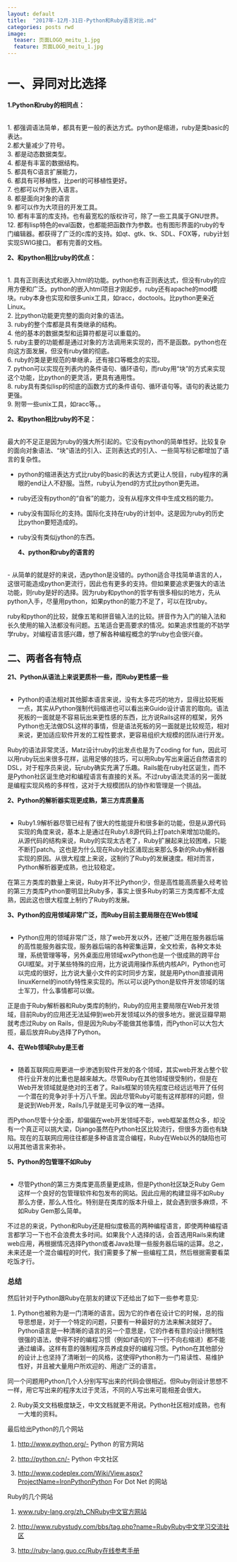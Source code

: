```yaml
---
layout: default
title:  "2017年-12月-31日-Python和Ruby语言对比.md"
categories: posts rwd
image:
  teaser: 页面LOGO_meitu_1.jpg
  feature: 页面LOGO_meitu_1.jpg
---
```



<h1>一、异同对比选择</h1>
<b>1.Python和ruby的相同点：</b><br><br>
<p>
	1. 都强调语法简单，都具有更一般的表达方式。python是缩进，ruby是类basic的表达。<br> 
	2.都大量减少了符号。<br>
	3. 都是动态数据类型。<br> 
	4. 都是有丰富的数据结构。<br> 
 5. 都具有C语言扩展能力，<br>
	6. 都具有可移植性，比perl的可移植性更好。<br>
	7. 也都可以作为嵌入语言。<br> 
	8. 都是面向对象的语言<br>
	9. 都可以作为大项目的开发工具。<br> 
 10. 都有丰富的库支持。也有最宽松的版权许可，除了一些工具属于GNU世界。<br> 
	12. 都有lisp特色的eval函数，也都能把函数作为参数。也有图形界面的ruby的专门编辑器。都获得了广泛的c库的支持。如qt、gtk、tk、SDL、FOX等，ruby计划实现SWIG接口。
都有完善的文档。<br>
</p>

<b>2、和python相比ruby的优点：</b><br><br>
<p>
	1. 具有正则表达式和嵌入html的功能。python也有正则表达式，但没有ruby的应用方便和广泛。python的嵌入html项目才刚起步。ruby还有apache的mod模块。ruby本身也实现和很多unix工具，如racc，doctools。比python更亲近Linux。<br> 
	2. 比python功能更完整的面向对象的语法。<br> 
	3. ruby的整个库都是具有类继承的结构。<br>
	4. 他的基本的数据类型和运算符都是可以重载的。<br> 
        5. ruby主要的功能都是通过对象的方法调用来实现的，而不是函数。python也在向这方面发展，但没有ruby做的彻底。<br>
	6. ruby的类是更规范的单继承，还有接口等概念的实现。<br>
	7. python可以实现在列表内的条件语句、循环语句，而ruby用“块”的方式来实现这个功能，比python的更灵活，更具有通用性。<br> 
	8. ruby具有类似lisp的彻底的函数方式的条件语句、循环语句等。语句的表达能力更强。<br> 
	9. 附带一些unix工具，如racc等。。<br> 
 
</p>
	
<b>2、和python相比ruby的不足：</b><br><br>


<p>最大的不足正是因为ruby的强大所引起的。它没有python的简单性好。比较复杂的面向对象语法、“块”语法的引入、正则表达式的引入、一些简写标记都增加了语言的复杂性。

- python的缩进表达方式比ruby的basic的表达方式更让人悦目，ruby程序的满眼的end让人不舒服。当然，ruby认为end的方式比python更先进。

- ruby还没有python的“自省”的能力，没有从程序文件中生成文档的能力。

- ruby没有国际化的支持。国际化支持在ruby的计划中。这是因为ruby的历史比python要短造成的。

- ruby没有类似jython的东西。</p>
<b>4、python和ruby的语言的</b><br><br>
<p>
- 从简单的就是好的来说，选python是没错的。python适合寻找简单语言的人，这很可能造成python更流行，因此也有更多的支持。但如果要追求更强大的语法功能，则ruby是好的选择。因为ruby和python的哲学有很多相似的地方，先从python入手，尽量用python，如果python的能力不足了，可以在找ruby。

ruby和python的比较，就像五笔和拼音输入法的比较。拼音作为入门的输入法和长久使用的输入法都没有问题。五笔适合更高要求的情况。如果追求性能的不妨学学ruby。对编程语言感兴趣，想了解各种编程概念的学ruby也会很兴奋。</P>

<h2>二、两者各有特点</h2>
<b>21、Python从语法上来说更质朴一些，而Ruby更性感一些</b><br><br>

- Python的语法相对其他脚本语言来说，没有太多花巧的地方，显得比较死板一点，其实从Python强制代码缩进也可以看出来Guido设计语言的取向。语法死板的一面就是不容易玩出来更性感的东西，比方说Rails这样的框架，另外Python也无法做DSL这样的事情，但是语法死板的另一面就是比较规范，相对来说，更加适应软件开发的工程性要求，更容易组织大规模的团队进行开发。

Ruby的语法非常灵活，Matz设计ruby的出发点也是为了coding for fun，因此可以用ruby玩出来很多花样，运用足够的技巧，可以用Ruby写出来逼近自然语言的DSL，对于程序员来说，玩ruby确实充满了乐趣。Rails能在ruby社区诞生，而不是Python社区诞生绝对和编程语言有直接的关系。不过ruby语法灵活的另一面就是编程实现风格的多样性，这对于大规模团队的协作和管理是一个挑战。


<b>2、Python的解析器实现更成熟，第三方库质量高</b><br><br>

- Ruby1.9解析器尽管已经有了很大的性能提升和很多新的功能，但是从源代码实现的角度来说，基本上是通过在Ruby1.8源代码上打patch来增加功能的。从源代码的结构来说，Ruby的实现太古老了，Ruby扩展起来比较困难，只能不断打patch。这也是为什么现在Ruby社区涌现出来那么多新的Ruby解析器实现的原因。从很大程度上来说，这制约了Ruby的发展速度。相对而言，Python解析器更成熟，也比较稳定。

在第三方类库的数量上来说，Ruby并不比Python少，但是高性能高质量久经考验的第三方类库Python要明显比Ruby多，事实上很多Ruby的第三方类库都不太成熟，因此这也很大程度上制约了Ruby的发展。


<b>3、Python的应用领域非常广泛，而Ruby目前主要局限在在Web领域</b><br><br>

- Python应用的领域非常广泛，除了web开发以外，还被广泛用在服务器后端的高性能服务器实现，服务器后端的各种密集运算，全文检索，各种文本处理，系统管理等等，另外桌面应用领域wxPython也是一个很成熟的跨平台GUI框架。对于某些特殊的应用，比方说调用操作系统内核API，Python也可以完成的很好，比方说大量小文件的实时同步方案，就是用Python直接调用linuxKernel的inotify特性来实现的。所以可以说Python是软件开发领域的瑞士军刀，什么事情都可以做。

正是由于Ruby解析器和Ruby类库的制约，Ruby的应用主要局限在Web开发领域，目前Ruby的应用还无法延伸到web开发领域以外的很多地方。据说豆瓣早期就考虑过Ruby on Rails，但是因为Ruby不能做其他事情，而Python可以大包大揽，最后放弃Ruby选择了Python。


<b>4、在Web领域Ruby是王者</b><br><br>

- 随着互联网应用更进一步渗透到软件开发的各个领域，其实web开发占整个软件行业开发的比重也是越来越大。尽管Ruby在其他领域很受制约，但是在Web开发领域就是绝对的王者了。Rails框架的领先程度已经远远甩开了任何一个潜在的竞争对手十万八千里。因此尽管Ruby可能有这样那样的问题，但是说到Web开发，Rails几乎就是无可争议的唯一选择。

而Python尽管十分全面，却偏偏在web开发领域不彰，web框架虽然众多，却没有一个真正可以挑大梁，Django虽然在Python社区比较流行，但很多方面也有缺陷。现在的互联网应用往往都是多种语言混合编程，Ruby在Web以外的缺陷也可以用其他语言来弥补。


<b> 5、Python的包管理不如Ruby</b><br><br>

- 尽管Python的第三方类库更高质量更成熟，但是Python社区缺乏Ruby Gem这样一个良好的包管理软件和包发布的网站。因此应用的构建显得不如Ruby那么方便，那么人性化。特别是在类库的版本升级上，就会遇到很多麻烦，不如Ruby Gem那么简单。

不过总的来说，Python和Ruby还是相似度极高的两种编程语言，即使两种编程语言都学习一下也不会浪费太多时间。如果我个人选择的话，会首选用Rails来构建web应用，再根据情况选择Python或者Java处理一些服务器后端的运算。总之，未来还是一个混合编程的时代，我们需要多了解一些编程工具，然后根据需要看菜吃饭才行。


<h3>总结</h3>

然后针对于Python跟Ruby在朋友的建议下还给出了如下一些参考意见:<br>

 1.  Python也被称为是一门清晰的语言。因为它的作者在设计它的时候，总的指导思想是，对于一个特定的问题，只要有一种最好的方法来解决就好了。Python语言是一种清晰的语言的另一个意思是，它的作者有意的设计限制性很强的语法，使得不好的编程习惯（例如if语句的下一行不向右缩进）都不能通过编译。这样有意的强制程序员养成良好的编程习惯。Python在其他部分的设计上也坚持了清晰划一的风格，这使得Python称为一门易读性、易维护性好，并且被大量用户所欢迎的、用途广泛的语言。

同一个问题用Python几个人分别写写出来的代码会很相近。但Ruby则设计思想不一样，用它写出来的程序太过于灵活，不同的人写出来可能相差会很大。<br>

 2.  Ruby英文文档极度缺乏，中文文档就更不用说。Python社区相对成熟，也有一大堆的资料。<br>

最后给出Python的几个网站<br>

 1. http://www.python.org/- Python 的官方网站<br>

 2. http://python.cn/- Python 中文社区<br>

 3. http://www.codeplex.com/Wiki/View.aspx?ProjectName=IronPythonPython For Dot Net 的网站<br>

Ruby的几个网站<br>

1. www.ruby-lang.org/zh_CNRuby中文官方网站<br>

2. http://www.rubystudy.com/bbs/tag.php?name=RubyRuby中文学习交流社区<br>

3. http://ruby-lang.guo.cc/Ruby在线参考手册<br>
